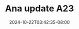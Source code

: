 --- 
title: "Ana update A23"
description: "video bokep Ana update A23 doodstream full  "
date: 2024-10-22T03:42:35-08:00
file_code: "8veww54f74t4"
draft: false
cover: "hn8cwh0katt5ljju.jpg"
tags: ["Ana", "update", "bokep-indo", "bokep-viral", "bokep-ig"]
length: 84
fld_id: "1482777"
foldername: "Ana update"
categories: ["Ana update"]
views: 0
---